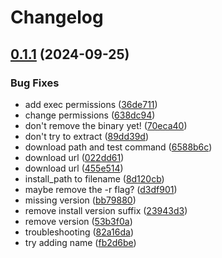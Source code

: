 # Changelog

## [0.1.1](https://github.com/theutz/asdf-frankenphp/compare/v0.1.0...v0.1.1) (2024-09-25)


### Bug Fixes

* add exec permissions ([36de711](https://github.com/theutz/asdf-frankenphp/commit/36de7111684dbb4eede4563b18a7223c79aa7caf))
* change permissions ([638dc94](https://github.com/theutz/asdf-frankenphp/commit/638dc947497846c920339972df413d98080cd9a0))
* don't remove the binary yet! ([70eca40](https://github.com/theutz/asdf-frankenphp/commit/70eca40870f87ab0fe6c1e915d55eee27969ebc6))
* don't try to extract ([89dd39d](https://github.com/theutz/asdf-frankenphp/commit/89dd39de438ac9a6e752f9fbb1c732d916cf34c5))
* download path and test command ([6588b6c](https://github.com/theutz/asdf-frankenphp/commit/6588b6c2134d256357424084972ec6d10ee179de))
* download url ([022dd61](https://github.com/theutz/asdf-frankenphp/commit/022dd61d02863bff4cd73ee7819d2e5ebb12cf8e))
* download url ([455e514](https://github.com/theutz/asdf-frankenphp/commit/455e514a6653844fe46b08577aae6ffa3d53ac31))
* install_path to filename ([8d120cb](https://github.com/theutz/asdf-frankenphp/commit/8d120cbdc810e6e98362004a56d125e82966cafe))
* maybe remove the -r flag? ([d3df901](https://github.com/theutz/asdf-frankenphp/commit/d3df9017a5d24592c765aa36e90a7f4c98a67fb3))
* missing version ([bb79880](https://github.com/theutz/asdf-frankenphp/commit/bb79880f0a286882ec1bb6272b73a74863dae664))
* remove install version suffix ([23943d3](https://github.com/theutz/asdf-frankenphp/commit/23943d351c11588810d3a158bbff2e9e9db0b09a))
* remove version ([53b3f0a](https://github.com/theutz/asdf-frankenphp/commit/53b3f0a03520129a92e72c2dc64b787846de8080))
* troubleshooting ([82a16da](https://github.com/theutz/asdf-frankenphp/commit/82a16dac70690f69f04c7f9a090166be4535c871))
* try adding name ([fb2d6be](https://github.com/theutz/asdf-frankenphp/commit/fb2d6be632f2ffccf4d192e5346f0796279fe10a))
